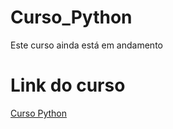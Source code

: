 ﻿# Curso_Python
Este curso ainda está em andamento

# Link do curso
[Curso Python](https://www.udemy.com/course/python-3-do-zero-ao-avancado/?couponCode=KEEPLEARNINGBR)
